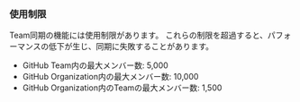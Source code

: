 ### 使用制限

Team同期の機能には使用制限があります。  これらの制限を超過すると、パフォーマンスの低下が生じ、同期に失敗することがあります。

- GitHub Team内の最大メンバー数: 5,000
- GitHub Organization内の最大メンバー数: 10,000
- GitHub Organization内のTeamの最大メンバー数: 1,500

